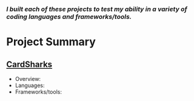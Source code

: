 ### ***I built each of these projects to test my ability in a variety of coding languages and frameworks/tools.*** 

 # Project Summary

## [CardSharks](https://github.com/ChessGuy/side-projects/tree/main/CardSharks)
- Overview:  
- Languages:
- Frameworks/tools:

